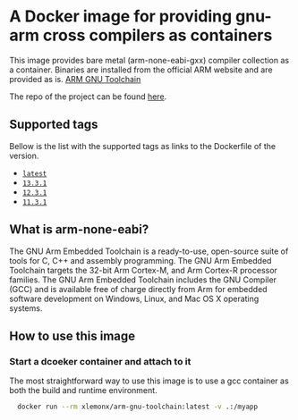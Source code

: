# A Docker image for providing gnu-arm cross compilers as containers

This image provides bare metal (arm-none-eabi-gxx) compiler collection as a container.
Binaries are installed from the official ARM website and are provided as is.
[ARM GNU Toolchain](https://developer.arm.com/downloads/-/arm-gnu-toolchain-downloads)

The repo of the project can be found [here](https://github.com/X-Lemon-X/arm-gnu-toolchain).

## Supported tags

Bellow is the list with the supported tags as links to the Dockerfile of the version.
  * [`latest`]()
  * [`13.3.1`]() 
  * [`12.3.1`]()
  * [`11.3.1`]()

## What is arm-none-eabi?

The GNU Arm Embedded Toolchain is a ready-to-use, open-source suite of tools for C, C++ and assembly programming. The GNU Arm Embedded Toolchain targets the 32-bit Arm Cortex-M, and Arm Cortex-R processor families. The GNU Arm Embedded Toolchain includes the GNU Compiler (GCC) and is available free of charge directly from Arm for embedded software development on Windows, Linux, and Mac OS X operating systems.


## How to use this image

### Start a dcoeker container and attach to it

The most straightforward way to use this image is to use a gcc container as both the build and runtime environment.
```bash
  docker run --rm xlemonx/arm-gnu-toolchain:latest -v .:/myapp
```